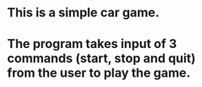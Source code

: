 # This is a simple car game.
# The program takes input of 3 commands (start, stop and quit) from the user to play the game. 
